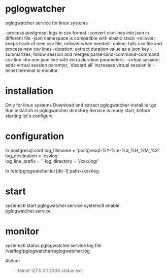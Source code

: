 # pglogwatcher
pglogwatcher service for linux systems

-process postgresql logs in csv format
-convert csv lines into json in different file
-json namespace is compatible with elastic stack
-rollover; keeps track of new csv file, rollover when needed
-online; tails csv file and process new csv lines
-duration; extract duration value as a json key
-summarizes; follow session and merges parse-bind-command-command csv line into one json line with extra duration parameters.
-virtual session; adds virtual session paramter, 'discard all' increases virtual session id
-telnet terminal to monitor

# installation
Only for linux systems
Download and extract pglogwatcher-install.tar.gz
Run install.sh in pglogwatcher directory
Service is ready start, before starting let's configure

# configuration
In postgresql.conf
log_filename = 'postgresql-%Y-%m-%d_%H_%M_%S'
log_destination = 'csvlog'	
log_line_prefix = ''
log_directory = '/xxx/log/'	

In /etc/pglogwatcher.ini
[dir-1]
path=/xxx/log

# start
systemctl start pglogwatcher.service
systemctl enable pglogwatcher.service

# monitor
systemctl status pglogwatcher.service
log file /var/log/pglogwatcher/pglogwatcher.log

#telnet
>telnet 127.0.0.1 2300
>status
>exit

